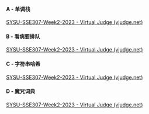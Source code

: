 #### A - 单调栈

[SYSU-SSE307-Week2-2023 - Virtual Judge (vjudge.net)](https://vjudge.net/contest/579329#problem/A)

#### B - 看病要排队

[SYSU-SSE307-Week2-2023 - Virtual Judge (vjudge.net)](https://vjudge.net/contest/579329#problem/B)

#### C - 字符串哈希

[SYSU-SSE307-Week2-2023 - Virtual Judge (vjudge.net)](https://vjudge.net/contest/579329#problem/C)

#### D - 魔咒词典

[SYSU-SSE307-Week2-2023 - Virtual Judge (vjudge.net)](https://vjudge.net/contest/579329#problem/D)


